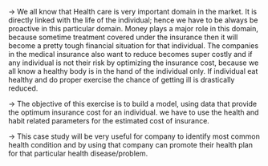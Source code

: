 → We all know that Health care is very important domain in the market. It is directly linked with the life of the individual; hence we have to be always be proactive in this particular domain. Money plays a major role in this domain, because sometime treatment covered under the insurance then it will become a pretty tough financial situation for that individual. The companies in the medical insurance also want to reduce becomes super costly and if any individual is not their risk by optimizing the insurance cost, because we all know a healthy body is in the hand of the individual only. If individual eat healthy and do proper exercise the chance of getting ill is drastically reduced.

→ The objective of this exercise is to build a model, using data that provide the optimum insurance cost for an individual. we have to use the health and habit related parameters for the estimated cost of insurance.

→ This case study will be very useful for company to identify most common health condition and by using that company can promote their health plan for that particular health disease/problem.
